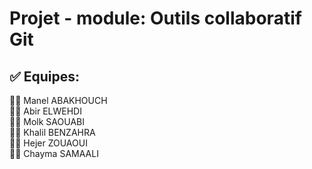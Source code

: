 # Projet - module: Outils collaboratif Git

## ✅️ Equipes:

:woman_technologist: Manel ABAKHOUCH <br/>
:woman_technologist: Abir ELWEHDI <br/>
:woman_technologist: Molk SAOUABI <br/>
:technologist: Khalil BENZAHRA <br/>
:woman_technologist: Hejer ZOUAOUI <br/>
:woman_technologist: Chayma SAMAALI
